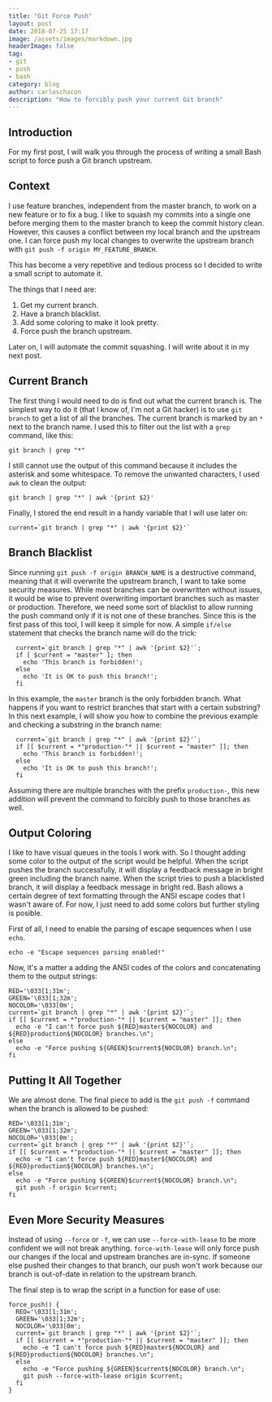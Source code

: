 ```yaml
---
title: "Git Force Push"
layout: post
date: 2018-07-25 17:17
image: /assets/images/markdown.jpg
headerImage: false
tag:
- git
- push
- bash
category: blog
author: carloschacon
description: "How to forcibly push your current Git branch"
---
```


## Introduction

For my first post, I will walk you through the process of writing a small Bash script to force push a Git branch upstream.

## Context

I use feature branches, independent from the master branch, to work on a new feature or to fix a bug.
I like to squash my commits into a single one before merging them to the master branch to keep the commit history clean.
However, this causes a conflict between my local branch and the upstream one. I can force push my local changes to overwrite 
the upstream branch with `git push -f origin MY_FEATURE_BRANCH`.

This has become a very repetitive and tedious process so I decided to write a small script to automate it.

The things that I need are:
1. Get my current branch.
2. Have a branch blacklist.
3. Add some coloring to make it look pretty.
4. Force push the branch upstream.


Later on, I will automate the commit squashing. I will write about it in my next post.

## Current Branch

The first thing I would need to do is find out what the current branch is. The simplest way to do it (that I know of, I'm not a Git hacker) is to use `git branch`
to get a list of all the branches.
The current branch is marked by an `*` next to the branch name. I used this to filter out the list with a `grep` command, like this:

```
git branch | grep "*"
```

I still cannot use the output of this command because it includes the asterisk and some whitespace. To remove the unwanted characters, I used `awk` to clean the output:

```
git branch | grep "*" | awk '{print $2}'

```

Finally, I stored the end result in a handy variable that I will use later on:

```
current=`git branch | grep "*" | awk '{print $2}'`
```

## Branch Blacklist

Since running `git push -f origin BRANCH_NAME` is a destructive command, meaning that it will overwrite the upstream branch, I want to take some security measures.
While most branches can be overwritten without issues, it would be wise to prevent overwriting important branches such as master or production.
Therefore, we need some sort of blacklist to allow running the push command only if it is not one of these branches. Since this is the first pass of this tool, I will keep it
simple for now. A simple `if/else` statement that checks the branch name will do the trick:

```
  current=`git branch | grep "*" | awk '{print $2}'`;
  if [ $current = "master" ]; then
    echo 'This branch is forbidden!';
  else
    echo 'It is OK to push this branch!';
  fi
```

In this example, the `master` branch is the only forbidden branch. What happens if you want to restrict branches that start with a certain substring?
In this next example, I will show you how to combine the previous example and checking a substring in the branch name:

```
  current=`git branch | grep "*" | awk '{print $2}'`;
  if [[ $current = *"production-"* || $current = "master" ]]; then
    echo 'This branch is forbidden!';
  else
    echo 'It is OK to push this branch!';
  fi
```

Assuming there are multiple branches with the prefix `production-`, this new addition will prevent the command to forcibly push to those branches as well.

## Output Coloring

I like to have visual queues in the tools I work with. So I thought adding some color to the output of the script would be helpful.
When the script pushes the branch successfully, it will display a feedback message in bright green including the branch name.
When the script tries to push a blacklisted branch, it will display a feedback message in bright red.
Bash allows a certain degree of text formatting through the ANSI escape codes that I wasn't aware of. For now, I just need to add some colors but further styling
is posible.

First of all, I need to enable the parsing of escape sequences when I use `echo`.

```
echo -e "Escape sequences parsing enabled!"
```

Now, it's a matter a adding the ANSI codes of the colors and concatenating them to the output strings:

```
RED='\033[1;31m';
GREEN='\033[1;32m';
NOCOLOR='\033[0m';
current=`git branch | grep "*" | awk '{print $2}'`;
if [[ $current = *"production-"* || $current = "master" ]]; then
  echo -e "I can't force push ${RED}master${NOCOLOR} and ${RED}production${NOCOLOR} branches.\n";
else
  echo -e "Force pushing ${GREEN}$current${NOCOLOR} branch.\n";
fi

```


## Putting It All Together

We are almost done. The final piece to add is the `git push -f` command when the branch is allowed to be pushed:

```
RED='\033[1;31m';
GREEN='\033[1;32m';
NOCOLOR='\033[0m';
current=`git branch | grep "*" | awk '{print $2}'`;
if [[ $current = *"production-"* || $current = "master" ]]; then
  echo -e "I can't force push ${RED}master${NOCOLOR} and ${RED}production${NOCOLOR} branches.\n";
else
  echo -e "Force pushing ${GREEN}$current${NOCOLOR} branch.\n";
  git push -f origin $current;
fi
```

## Even More Security Measures

Instead of using `--force` or `-f`, we can use `--force-with-lease` to be more confident we will not break anything.
`force-with-lease` will only force push our changes if the local and upstream branches are in-sync. If someone else pushed their changes to that branch,
our push won't work because our branch is out-of-date in relation to the upstream branch.

The final step is to wrap the script in a function for ease of use:


```
force_push() {
  RED='\033[1;31m';
  GREEN='\033[1;32m';
  NOCOLOR='\033[0m';
  current=`git branch | grep "*" | awk '{print $2}'`;
  if [[ $current = *"production-"* || $current = "master" ]]; then
    echo -e "I can't force push ${RED}master${NOCOLOR} and ${RED}production${NOCOLOR} branches.\n";
  else
    echo -e "Force pushing ${GREEN}$current${NOCOLOR} branch.\n";
    git push --force-with-lease origin $current;
  fi
}
```

